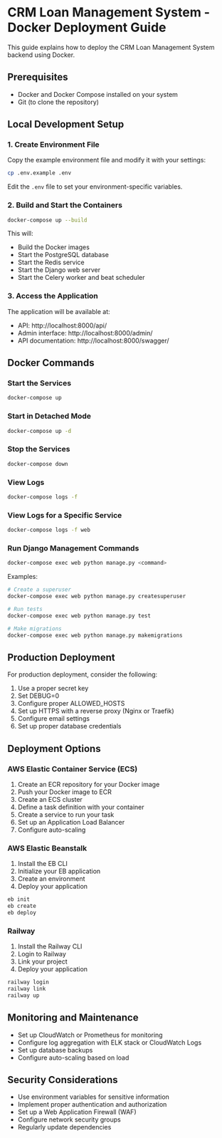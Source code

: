 # CRM Loan Management System - Docker Deployment Guide

This guide explains how to deploy the CRM Loan Management System backend using Docker.

## Prerequisites

- Docker and Docker Compose installed on your system
- Git (to clone the repository)

## Local Development Setup

### 1. Create Environment File

Copy the example environment file and modify it with your settings:

```bash
cp .env.example .env
```

Edit the `.env` file to set your environment-specific variables.

### 2. Build and Start the Containers

```bash
docker-compose up --build
```

This will:
- Build the Docker images
- Start the PostgreSQL database
- Start the Redis service
- Start the Django web server
- Start the Celery worker and beat scheduler

### 3. Access the Application

The application will be available at:
- API: http://localhost:8000/api/
- Admin interface: http://localhost:8000/admin/
- API documentation: http://localhost:8000/swagger/

## Docker Commands

### Start the Services

```bash
docker-compose up
```

### Start in Detached Mode

```bash
docker-compose up -d
```

### Stop the Services

```bash
docker-compose down
```

### View Logs

```bash
docker-compose logs -f
```

### View Logs for a Specific Service

```bash
docker-compose logs -f web
```

### Run Django Management Commands

```bash
docker-compose exec web python manage.py <command>
```

Examples:
```bash
# Create a superuser
docker-compose exec web python manage.py createsuperuser

# Run tests
docker-compose exec web python manage.py test

# Make migrations
docker-compose exec web python manage.py makemigrations
```

## Production Deployment

For production deployment, consider the following:

1. Use a proper secret key
2. Set DEBUG=0
3. Configure proper ALLOWED_HOSTS
4. Set up HTTPS with a reverse proxy (Nginx or Traefik)
5. Configure email settings
6. Set up proper database credentials

## Deployment Options

### AWS Elastic Container Service (ECS)

1. Create an ECR repository for your Docker image
2. Push your Docker image to ECR
3. Create an ECS cluster
4. Define a task definition with your container
5. Create a service to run your task
6. Set up an Application Load Balancer
7. Configure auto-scaling

### AWS Elastic Beanstalk

1. Install the EB CLI
2. Initialize your EB application
3. Create an environment
4. Deploy your application

```bash
eb init
eb create
eb deploy
```

### Railway

1. Install the Railway CLI
2. Login to Railway
3. Link your project
4. Deploy your application

```bash
railway login
railway link
railway up
```

## Monitoring and Maintenance

- Set up CloudWatch or Prometheus for monitoring
- Configure log aggregation with ELK stack or CloudWatch Logs
- Set up database backups
- Configure auto-scaling based on load

## Security Considerations

- Use environment variables for sensitive information
- Implement proper authentication and authorization
- Set up a Web Application Firewall (WAF)
- Configure network security groups
- Regularly update dependencies
